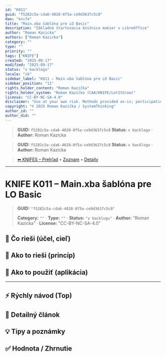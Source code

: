 ```yaml
---
id: "K011"
guid: "f5282c5a-cda6-4028-8f5a-ce9d3637c5c8"
dao: "knife"
title: "Main.xba šablóna pre LO Basic"
description: "Základná štartovacia knižnica makier v LibreOffice"
author: "Roman Kazicka"
authors: ["Roman Kazicka"]
category: ""
type: ""
priority: ""
tags: ["KNIFE"]
created: "2025-09-17"
modified: "2025-09-17"
status: "v backlogu"
locale: "sk"
sidebar_label: "K011 – Main.xba šablóna pre LO Basic"
sidebar_position: "11"
rights_holder_content: "Roman Kazička"
rights_holder_system: "Roman Kazička (CAA/KNIFE/LetItGrow)"
license: "CC-BY-NC-SA-4.0"
disclaimer: "Use at your own risk. Methods provided as-is; participation is voluntary and context-aware."
copyright: "© 2025 Roman Kazička / SystemThinking"
author_id: ""
author_did: ""
---
```

<!-- fm-visible: start -->
> **GUID:** `f5282c5a-cda6-4028-8f5a-ce9d3637c5c8`
> **Status:** `v backlogu` · **Author:** Roman Kazicka
<!-- fm-visible: end -->
<!-- body:start -->

<!-- fm-visible: start -->
> **GUID:** `f5282c5a-cda6-4028-8f5a-ce9d3637c5c8`
> **Status:** `v backlogu` · **Author:** Roman Kazicka
<!-- fm-visible: end -->
<!-- body:start -->

<!-- nav:knifes -->
> [⬅ KNIFES – Prehľad](../overview.md) • [Zoznam](../KNIFE_Overview_List.md) • [Detaily](../KNIFE_Overview_Details.md)
---
# KNIFE K011 – Main.xba šablóna pre LO Basic
<!-- fm-visible: start -->

> **GUID:** `"f5282c5a-cda6-4028-8f5a-ce9d3637c5c8"`
>   
> **Category:** `""` · **Type:** `""` · **Status:** `"v backlogu"` · **Author:** "Roman Kazicka" · **License:** "CC-BY-NC-SA-4.0"
<!-- fm-visible: end -->


## 🎯 Čo rieši (účel, cieľ)

## 🧩 Ako to rieši (princíp)

## 🧪 Ako to použiť (aplikácia)

---

## ⚡ Rýchly návod (Top)

## 📜 Detailný článok

## 💡 Tipy a poznámky

## ✅ Hodnota / Zhrnutie
